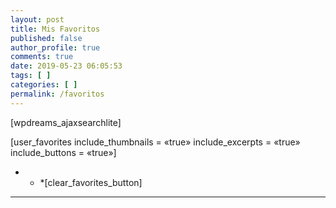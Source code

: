 ```yaml
---
layout: post
title: Mis Favoritos
published: false
author_profile: true
comments: true
date: 2019-05-23 06:05:53
tags: [ ]
categories: [ ]
permalink: /favoritos
---
```

[wpdreams_ajaxsearchlite]

[user\_favorites include\_thumbnails = &#171;true&#187; include\_excerpts = &#171;true&#187; include\_buttons = &#171;true&#187;]

* * *[clear\_favorites\_button] 

* * *

